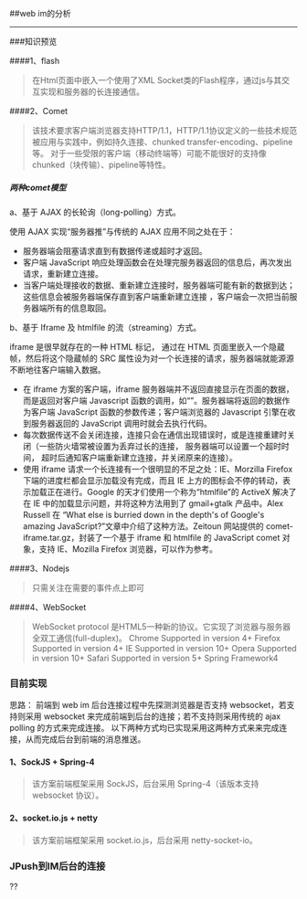 ##web im的分析
***
###知识预览

####1、flash
> 在Html页面中嵌入一个使用了XML Socket类的Flash程序，通过js与其交互实现和服务器的长连接通信。

####2、Comet
> 该技术要求客户端浏览器支持HTTP/1.1，HTTP/1.1协议定义的一些技术规范被应用与实践中，例如持久连接、chunked transfer-encoding、pipeline等。
对于一些受限的客户端（移动终端等）可能不能很好的支持像chunked（块传输）、pipeline等特性。

##### 两种comet模型
> 
a、基于 AJAX 的长轮询（long-polling）方式。
>
使用 AJAX 实现“服务器推”与传统的 AJAX 应用不同之处在于：
* 服务器端会阻塞请求直到有数据传递或超时才返回。
* 客户端 JavaScript 响应处理函数会在处理完服务器返回的信息后，再次发出请求，重新建立连接。
* 当客户端处理接收的数据、重新建立连接时，服务器端可能有新的数据到达；这些信息会被服务器端保存直到客户端重新建立连接     ，客户端会一次把当前服务器端所有的信息取回。
>
b、基于 Iframe 及 htmlfile 的流（streaming）方式。
>
iframe 是很早就存在的一种 HTML 标记， 通过在 HTML 页面里嵌入一个隐蔵帧，然后将这个隐蔵帧的 SRC 属性设为对一个长连接的请求，服务器端就能源源不断地往客户端输入数据。
* 在 iframe 方案的客户端，iframe 服务器端并不返回直接显示在页面的数据，而是返回对客户端 Javascript 函数的调用，如“<script type="text/javascript">js_func(“data from server ”)</script>”。服务器端将返回的数据作为客户端 JavaScript 函数的参数传递；客户端浏览器的 Javascript 引擎在收到服务器返回的 JavaScript 调用时就会去执行代码。
* 每次数据传送不会关闭连接，连接只会在通信出现错误时，或是连接重建时关闭（一些防火墙常被设置为丢弃过长的连接， 服务器端可以设置一个超时时间， 超时后通知客户端重新建立连接，并关闭原来的连接）。
* 使用 iframe 请求一个长连接有一个很明显的不足之处：IE、Morzilla Firefox 下端的进度栏都会显示加载没有完成，而且 IE 上方的图标会不停的转动，表示加载正在进行。Google 的天才们使用一个称为“htmlfile”的 ActiveX 解决了在 IE 中的加载显示问题，并将这种方法用到了 gmail+gtalk 产品中。Alex Russell 在 “What else is burried down in the depth's of Google's amazing JavaScript?”文章中介绍了这种方法。Zeitoun 网站提供的 comet-iframe.tar.gz，封装了一个基于 iframe 和 htmlfile 的 JavaScript comet 对象，支持 IE、Mozilla Firefox 浏览器，可以作为参考。

####3、Nodejs
> 只需关注在需要的事件点上即可

####4、WebSocket
> WebSocket protocol 是HTML5一种新的协议。它实现了浏览器与服务器全双工通信(full-duplex)。
Chrome    Supported in version 4+
Firefox   Supported in version 4+
IE        Supported in version 10+
Opera     Supported in version 10+
Safari    Supported in version 5+
Spring Framework4

### 目前实现

思路： 前端到 web im 后台连接过程中先探测浏览器是否支持 websocket，若支持则采用 websocket 来完成前端到后台的连接；若不支持则采用传统的 ajax polling 的方式来完成连接。
以下两种方式均已实现采用这两种方式来来完成连接，从而完成后台到前端的消息推送。

#### 1、SockJS + Spring-4
> 该方案前端框架采用 SockJS，后台采用 Spring-4（该版本支持 websocket 协议）。

#### 2、socket.io.js + netty
> 该方案前端框架采用 socket.io.js，后台采用 netty-socket-io。





### JPush到IM后台的连接
??
